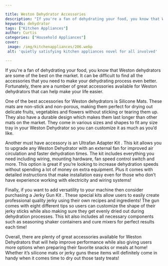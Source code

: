 ```yaml
---

title: Weston Dehydrator Accessories
description: "If you're a fan of dehydrating your food, you know that Weston dehydrators are some of the best on the market. It can be difficult...take a moment to check it out "
keywords: dehydrator
tags: ["Kitchen Appliances"]
author: Curtis
categories: ["Household Appliances"]
cover: 
 image: /img/kitchenappliances/206.webp
 alt: 'quietly satisfying kitchen appliances novel for all involved'

---
```


If you're a fan of dehydrating your food, you know that Weston dehydrators are some of the best on the market. It can be difficult to find all the accessories that you need to make your dehydrating process even better. Fortunately, there are a number of great accessories available for Weston dehydrators that can help make your life easier.

One of the best accessories for Weston dehydrators is Silicone Mats. These mats are non-stick and non-porous, making them perfect for drying out delicate fruits, vegetables and flowers without sticking or tearing them up. They also have a durable design which makes them last longer than other mats on the market. They come in various sizes and shapes to fit any size tray in your Weston Dehydrator so you can customize it as much as you’d like.

Another must have accessory is an Ultrafan Adapter Kit . This kit allows you to upgrade any Weston Dehydrator with an external fan for improved air circulation and faster dehydration times. The kit includes everything you need including wiring, mounting hardware, fan speed control switch and more. This option is great if you’re looking to increase dehydration speeds without spending a lot of money on extra equipment. Plus it comes with detailed instructions that make installation easy even for those who don’t have experience working with electricity and wiring systems! 

Finally, if you want to add versatility to your machine then consider purchasing a Jerky Gun Kit . These special kits allow users to easily create professional quality jerky using their own recipes and ingredients! The gun comes with eight different tips so users can customize the shape of their jerky sticks while also making sure they get evenly dried out during dehydration processes. This kit also includes all necessary components such as seasoning shaker containers and cure mixers for perfect results each time! 
 
Overall, there are plenty of great accessories available for Weston Dehydrators that will help improve performance while also giving users more options when preparing their favorite snacks or meals at home! Whether it’s silicone mats or jerky guns these items will definitely come in handy when it comes time to dry out those tasty treats!
